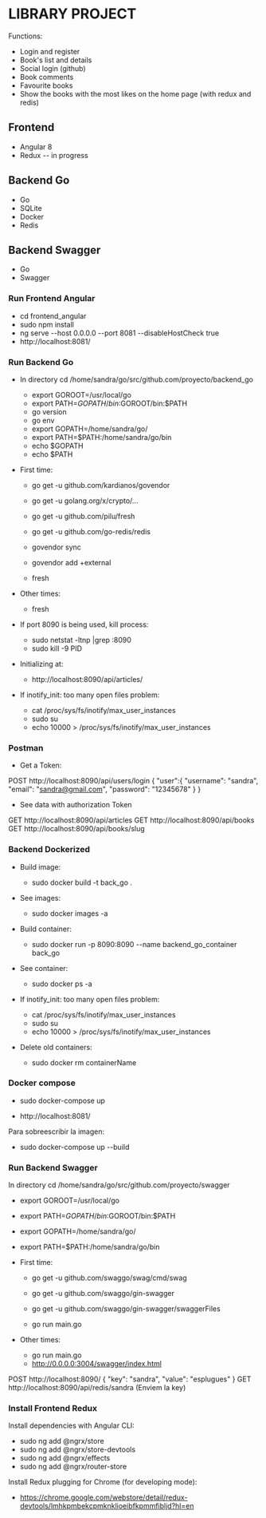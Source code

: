 # LIBRARY PROJECT

Functions:

- Login and register
- Book's list and details
- Social login (github)
- Book comments
- Favourite books
- Show the books with the most likes on the home page (with redux and redis)

## Frontend

- Angular 8
- Redux -- in progress

## Backend Go

- Go
- SQLite
- Docker
- Redis

## Backend Swagger

- Go
- Swagger


### Run Frontend Angular

- cd frontend_angular
- sudo npm install
- ng serve --host 0.0.0.0 --port 8081 --disableHostCheck true
- http://localhost:8081/


### Run Backend Go

- In directory cd /home/sandra/go/src/github.com/proyecto/backend_go

  - export GOROOT=/usr/local/go
  - export PATH=$GOPATH/bin:$GOROOT/bin:$PATH
  - go version
  - go env
  - export GOPATH=/home/sandra/go/
  - export PATH=$PATH:/home/sandra/go/bin
  - echo $GOPATH
  - echo $PATH

- First time:

  - go get -u github.com/kardianos/govendor
  - go get -u golang.org/x/crypto/...
  - go get -u github.com/pilu/fresh
  - go get -u github.com/go-redis/redis

  - govendor sync
  - govendor add +external
  - fresh

- Other times:

  - fresh

- If port 8090 is being used, kill process:

  - sudo netstat -ltnp |grep :8090
  - sudo kill -9 PID

- Initializing at:

  - http://localhost:8090/api/articles/


- If inotify_init: too many open files problem:

  - cat /proc/sys/fs/inotify/max_user_instances
  - sudo su
  - echo 10000 > /proc/sys/fs/inotify/max_user_instances

### Postman

- Get a Token:

POST http://localhost:8090/api/users/login
{
  "user":{
    "username": "sandra",
    "email": "sandra@gmail.com",
    "password": "12345678"
  }
}

- See data with authorization Token

GET http://localhost:8090/api/articles
GET http://localhost:8090/api/books
GET http://localhost:8090/api/books/slug

### Backend Dockerized

- Build image:
   - sudo docker build -t back_go .

- See images:
   - sudo docker images -a

- Build container:
  - sudo docker run -p 8090:8090 --name backend_go_container back_go

- See container:

  - sudo docker ps -a

- If inotify_init: too many open files problem:

  - cat /proc/sys/fs/inotify/max_user_instances
  - sudo su
  - echo 10000 > /proc/sys/fs/inotify/max_user_instances

- Delete old containers:

  - sudo docker rm containerName

### Docker compose

- sudo docker-compose up

- http://localhost:8081/

Para sobreescribir la imagen:

- sudo docker-compose up --build


### Run Backend Swagger 

In directory cd /home/sandra/go/src/github.com/proyecto/swagger

  - export GOROOT=/usr/local/go
  - export PATH=$GOPATH/bin:$GOROOT/bin:$PATH
  - export GOPATH=/home/sandra/go/
  - export PATH=$PATH:/home/sandra/go/bin

- First time:

  - go get -u github.com/swaggo/swag/cmd/swag 
  - go get -u github.com/swaggo/gin-swagger
  - go get -u github.com/swaggo/gin-swagger/swaggerFiles

  - go run main.go

- Other times:

  - go run main.go
  - http://0.0.0.0:3004/swagger/index.html


POST
http://localhost:8090/
{
	"key": "sandra",
	"value": "esplugues"
}
GET
http://localhost:8090/api/redis/sandra
(Enviem la key)

### Install Frontend Redux

Install dependencies with Angular CLI:

- sudo ng add @ngrx/store
- sudo ng add @ngrx/store-devtools
- sudo ng add @ngrx/effects
- sudo ng add @ngrx/router-store

Install Redux plugging for Chrome (for developing mode):

- https://chrome.google.com/webstore/detail/redux-devtools/lmhkpmbekcpmknklioeibfkpmmfibljd?hl=en

